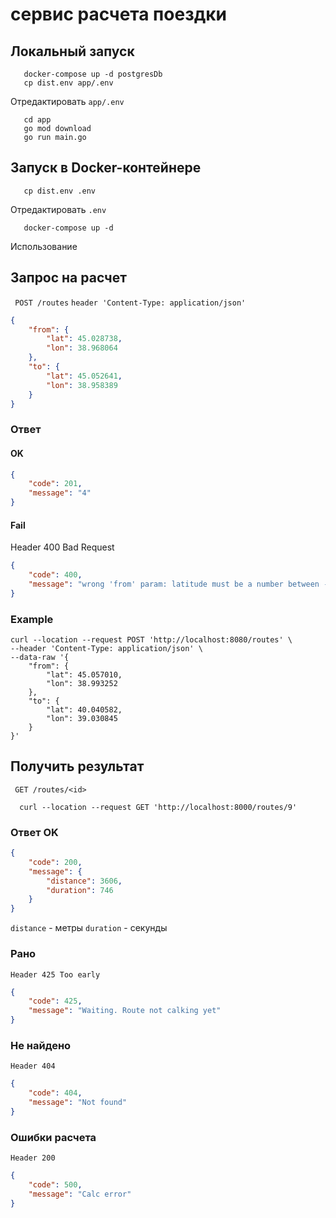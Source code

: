 # сервис  расчета поездки


## Локальный запуск
``` 
   docker-compose up -d postgresDb
   cp dist.env app/.env
```
Отредактировать ```app/.env```
```
   cd app 
   go mod download
   go run main.go
```

## Запуск  в Docker-контейнере
``` 
   cp dist.env .env 
```
Отредактировать ```.env```
``` 
   docker-compose up -d  
```
  
  
Использование  
## Запрос на расчет 

`` POST /routes``
``header 'Content-Type: application/json'``
```json
{
    "from": {
        "lat": 45.028738,
        "lon": 38.968064
    },
    "to": {
        "lat": 45.052641,  
        "lon": 38.958389
    }
}
```

### Ответ
#### OK
```json
{
    "code": 201,
    "message": "4"
}
```
#### Fail
Header 400 Bad Request
```json 
{
    "code": 400,
    "message": "wrong 'from' param: latitude must be a number between -90 and 90"
}
```
### Example 

```curl
curl --location --request POST 'http://localhost:8080/routes' \
--header 'Content-Type: application/json' \
--data-raw '{
    "from": {
        "lat": 45.057010,
        "lon": 38.993252
    },
    "to": {
        "lat": 40.040582,
        "lon": 39.030845
    }
}'
```

## Получить результат

`` GET /routes/<id>``

```curl
  curl --location --request GET 'http://localhost:8000/routes/9'
```
### Ответ OK
```json
{
    "code": 200,
    "message": {
        "distance": 3606,
        "duration": 746
    }
}
```
``distance`` - метры
``duration`` - секунды

### Рано
```Header 425 Too early```

```json
{
    "code": 425,
    "message": "Waiting. Route not calking yet"
}
```

### Не найдено 
```Header 404```

```json
{
    "code": 404,
    "message": "Not found"
}
```
### Ошибки расчета
```Header 200```

```json
{
    "code": 500,
    "message": "Calc error"
}
```